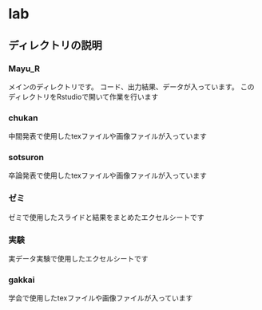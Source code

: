 # lab
## ディレクトリの説明
### Mayu_R
メインのディレクトリです。
コード、出力結果、データが入っています。
このディレクトリをRstudioで開いて作業を行います
### chukan
中間発表で使用したtexファイルや画像ファイルが入っています
### sotsuron
卒論発表で使用したtexファイルや画像ファイルが入っています
### ゼミ
ゼミで使用したスライドと結果をまとめたエクセルシートです
### 実験
実データ実験で使用したエクセルシートです
### gakkai
学会で使用したtexファイルや画像ファイルが入っています
